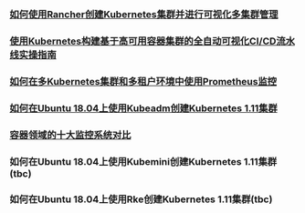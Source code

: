 ### [如何使用Rancher创建Kubernetes集群并进行可视化多集群管理](https://github.com/anypm/kubernetes-tutorials-series/blob/master/how-to-create-a-kubernetes-1-11-cluster-using-rancher-and-manage-clusters.md)
### [使用Kubernetes构建基于高可用容器集群的全自动可视化CI/CD流水线实操指南](https://github.com/anypm/anypm-kubernetes-tutorials-series/blob/master/Building-an-auto-CI-CD-Pipeline-with-Kubernetes-Rancher.md)
### [如何在多Kubernetes集群和多租户环境中使用Prometheus监控]()

### [如何在Ubuntu 18.04上使用Kubeadm创建Kubernetes 1.11集群](https://github.com/anypm/kubernetes-tutorials-series/blob/master/how-to-create-a-kubernetes-1-11-cluster-using-kubeadm-on-ubuntu-18-04.md)
### [容器领域的十大监控系统对比](https://github.com/anypm/anypm-kubernetes-tutorials-series/blob/master/comparing-10-container-monitoring-solutions-rancher.md)
### 如何在Ubuntu 18.04上使用Kubemini创建Kubernetes 1.11集群(tbc)
### 如何在Ubuntu 18.04上使用Rke创建Kubernetes 1.11集群(tbc)


